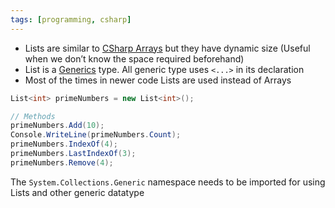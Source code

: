 ```yaml
---
tags: [programming, csharp]
---
```


* Lists are similar to [CSharp Arrays](CSharp%20Arrays.md) but they have dynamic size (Useful when we don’t know the space required beforehand)
* List is a [Generics](../Advanced%20Concepts/CSharp%20Generics.md) type. All generic type uses `<...>` in its declaration
* Most of the times in newer code Lists are used instead of Arrays

````csharp
List<int> primeNumbers = new List<int>();

// Methods
primeNumbers.Add(10);
Console.WriteLine(primeNumbers.Count);
primeNumbers.IndexOf(4);
primeNumbers.LastIndexOf(3);
primeNumbers.Remove(4);
````

The `System.Collections.Generic` namespace needs to be imported for using Lists and other generic datatype
